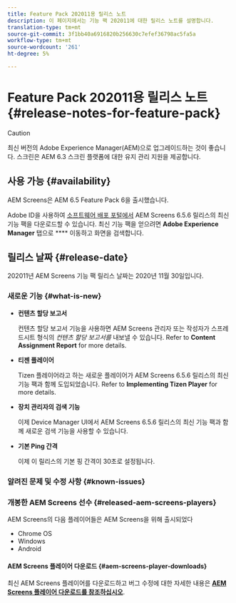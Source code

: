 ```yaml
---
title: Feature Pack 202011용 릴리스 노트
description: 이 페이지에서는 기능 팩 202011에 대한 릴리스 노트를 설명합니다.
translation-type: tm+mt
source-git-commit: 3f1bb40a6916820b256630c7efef36798ac5fa5a
workflow-type: tm+mt
source-wordcount: '261'
ht-degree: 5%

---
```



# Feature Pack 202011용 릴리스 노트 {#release-notes-for-feature-pack}

>[!CAUTION]
>최신 버전의 Adobe Experience Manager(AEM)으로 업그레이드하는 것이 좋습니다. 스크린은 AEM 6.3 스크린 플랫폼에 대한 유지 관리 지원을 제공합니다.

## 사용 가능 {#availability}

AEM Screens은 AEM 6.5 Feature Pack 6을 출시했습니다.

Adobe ID을 사용하여 [소프트웨어 배포 포털에서](https://experience.adobe.com/#/downloads/content/software-distribution/en/aem.html) AEM Screens 6.5.6 릴리스의 최신 기능 팩을 다운로드할 수 있습니다. 최신 기능 팩을 얻으려면 **Adobe Experience Manager** 탭으로 **** 이동하고 화면을 검색합니다.

## 릴리스 날짜 {#release-date}

202011년 AEM Screens 기능 팩 릴리스 날짜는 2020년 11월 30일입니다.

### 새로운 기능 {#what-is-new}

* **컨텐츠 할당 보고서**

   컨텐츠 할당 보고서 기능을 사용하면 AEM Screens 관리자 또는 작성자가 스프레드시트 형식의 *컨텐츠 할당 보고서를* 내보낼 수 있습니다.
Refer to **Content Assignment Report** for more details.


* **티젠 플레이어**

   Tizen 플레이어라고 하는 새로운 플레이어가 AEM Screens 6.5.6 릴리스의 최신 기능 팩과 함께 도입되었습니다.
Refer to **Implementing Tizen Player** for more details.

* **장치 관리자의 검색 기능**

   이제 Device Manager UI에서 AEM Screens 6.5.6 릴리스의 최신 기능 팩과 함께 새로운 검색 기능을 사용할 수 있습니다.

* **기본 Ping 간격**

   이제 이 릴리스의 기본 핑 간격이 30초로 설정됩니다.

### 알려진 문제 및 수정 사항 {#known-issues}



### 개봉한 AEM Screens 선수 {#released-aem-screens-players}

AEM Screens의 다음 플레이어들은 AEM Screens을 위해 출시되었다

* Chrome OS
* Windows
* Android

#### AEM Screens 플레이어 다운로드  {#aem-screens-player-downloads}

최신 AEM Screens 플레이어를 다운로드하고 버그 수정에 대한 자세한 내용은 **[AEM Screens 플레이어 다운로드를 참조하십시오](https://download.macromedia.com/screens/index.html)**.

